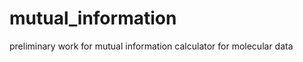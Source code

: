 mutual_information
==================

preliminary work for mutual information calculator for molecular data
